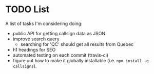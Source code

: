 # TODO List

A list of tasks I'm considering doing:

* public API for getting callsign data as JSON
* improve search query
  * searching for 'QC' should get all results from Quebec
* h1 headings for SEO
* automated testing on each commit (travis-ci)
* figure out how to make it globally installable (i.e. `npm install -g callsigns`).
